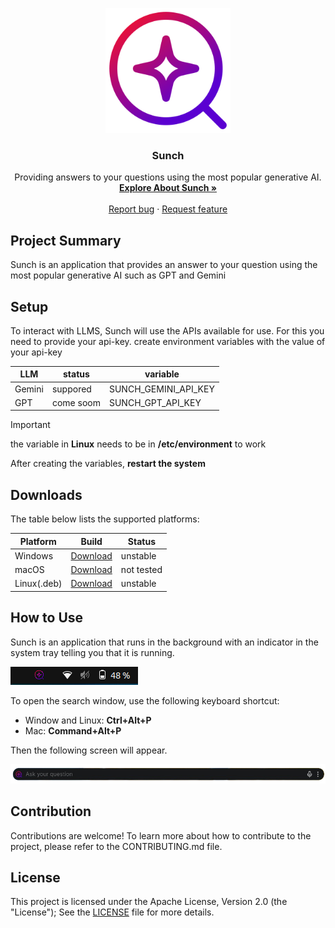 <p align="center">
  <img src="public/icon.png" alt="Image" width="200" height="200">
</p>

<h3 align="center">Sunch</h3>

<p align="center">
    Providing answers to your questions using the most popular generative AI.
  <br>
  <a href="#how-to-use"><strong>Explore About Sunch »</strong></a>
  <br>
  <br>
  <a href="#">Report bug</a>
  ·
  <a href="#">Request feature</a>
</p>

## Project Summary

Sunch is an application that provides an answer to your question using the most popular generative AI such as GPT and Gemini

## Setup

To interact with LLMS, Sunch will use the APIs available for use. For this you need to provide your api-key. create environment variables with the value of your api-key

| LLM           | status       | variable             
| --------------| -------------|---------------------
| Gemini        | suppored     | SUNCH_GEMINI_API_KEY
| GPT           | come soom    | SUNCH_GPT_API_KEY

> [!IMPORTANT]
> the variable in **Linux** needs to be in **/etc/environment** to work

After creating the variables, **restart the system**

## Downloads

The table below lists the supported platforms:

| Platform      | Build         | Status |
| --------------| ------------- |--------
| Windows       | [Download](#) | unstable
| macOS         | [Download](#) | not tested
| Linux(.deb)   | [Download](#) | unstable

## How to Use

Sunch is an application that runs in the background with an indicator in the system tray telling you that it is running.

![Sunch tray](docs/images/sunch-app-tray.png)

To open the search window, use the following keyboard shortcut:

- Window and Linux: **Ctrl+Alt+P**
- Mac: **Command+Alt+P**

Then the following screen will appear.

![Sunch Window](docs/images/sunch-app-windon.png)


## Contribution

Contributions are welcome! To learn more about how to contribute to the project, please refer to the CONTRIBUTING.md file.

## License

This project is licensed under the Apache License, Version 2.0 (the "License"); See the [LICENSE](LICENSE) file for more details.
